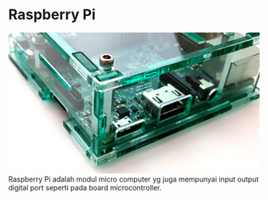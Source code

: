 # Raspberry Pi
![Gambar](img/rasp.jpg)
Raspberry Pi adalah modul micro computer yg juga mempunyai input output digital port seperti pada board microcontroller.